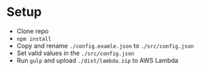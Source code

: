# Setup
* Clone repo
* `npm install`
* Copy and rename `./config.examle.json` to `./src/config.json`
* Set valid values in the `./src/config.json`
* Run `gulp` and upload `./dist/lambda.zip` to AWS Lambda